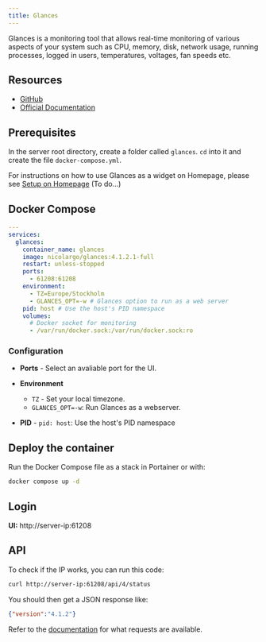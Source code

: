 ```yaml
---
title: Glances
---
```


Glances is a monitoring tool that allows real-time monitoring of various aspects of your system such as CPU, memory, disk, network usage, running processes, logged in users, temperatures, voltages, fan speeds etc.

## Resources

- [GitHub](https://github.com/nicolargo/glances)
- [Official Documentation](https://glances.readthedocs.io/en/latest/)

## Prerequisites

In the server root directory, create a folder called `glances`. `cd` into it and create the file `docker-compose.yml`.

For instructions on how to use Glances as a widget on Homepage, please see [Setup on Homepage]() (To do...)

## Docker Compose

```yaml title="docker-compose.yml" linenums="1"
---
services:
  glances:
    container_name: glances
    image: nicolargo/glances:4.1.2.1-full
    restart: unless-stopped
    ports:
      - 61208:61208
    environment:
      - TZ=Europe/Stockholm
      - GLANCES_OPT=-w # Glances option to run as a web server
    pid: host # Use the host's PID namespace
    volumes:
	  # Docker socket for monitoring
      - /var/run/docker.sock:/var/run/docker.sock:ro 
```

### Configuration

- **Ports** -	Select an avaliable port for the UI.
- **Environment**

    - `TZ` - Set your local timezone.
    - `GLANCES_OPT=-w`: Run Glances as a webserver.

- **PID** - `pid: host`: Use the host's PID namespace

## Deploy the container

Run the Docker Compose file as a stack in Portainer or with:

```bash
docker compose up -d
```

## Login

**UI:** http://server-ip:61208

## API

To check if the IP works, you can run this code:

```bash
curl http://server-ip:61208/api/4/status
```

You should then get a JSON response like:

```json
{"version":"4.1.2"}
```

Refer to the [documentation](https://glances.readthedocs.io/en/latest/api.html) for what requests are available.